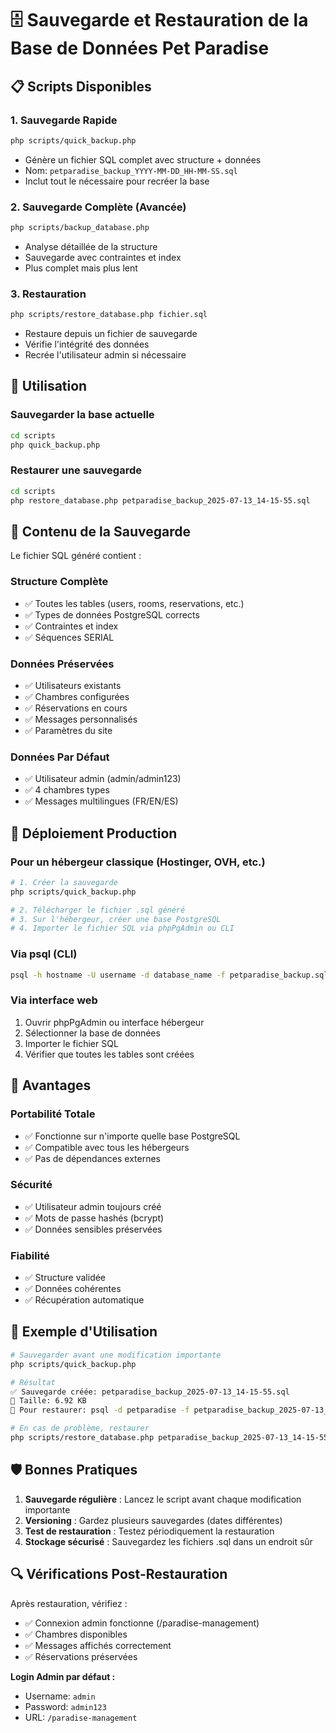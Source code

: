 # 🗄️ Sauvegarde et Restauration de la Base de Données Pet Paradise

## 📋 Scripts Disponibles

### 1. Sauvegarde Rapide
```bash
php scripts/quick_backup.php
```
- Génère un fichier SQL complet avec structure + données
- Nom: `petparadise_backup_YYYY-MM-DD_HH-MM-SS.sql`
- Inclut tout le nécessaire pour recréer la base

### 2. Sauvegarde Complète (Avancée)
```bash
php scripts/backup_database.php
```
- Analyse détaillée de la structure
- Sauvegarde avec contraintes et index
- Plus complet mais plus lent

### 3. Restauration
```bash
php scripts/restore_database.php fichier.sql
```
- Restaure depuis un fichier de sauvegarde
- Vérifie l'intégrité des données
- Recrée l'utilisateur admin si nécessaire

## 🚀 Utilisation

### Sauvegarder la base actuelle
```bash
cd scripts
php quick_backup.php
```

### Restaurer une sauvegarde
```bash
cd scripts
php restore_database.php petparadise_backup_2025-07-13_14-15-55.sql
```

## 📄 Contenu de la Sauvegarde

Le fichier SQL généré contient :

### Structure Complète
- ✅ Toutes les tables (users, rooms, reservations, etc.)
- ✅ Types de données PostgreSQL corrects
- ✅ Contraintes et index
- ✅ Séquences SERIAL

### Données Préservées
- ✅ Utilisateurs existants
- ✅ Chambres configurées
- ✅ Réservations en cours
- ✅ Messages personnalisés
- ✅ Paramètres du site

### Données Par Défaut
- ✅ Utilisateur admin (admin/admin123)
- ✅ 4 chambres types
- ✅ Messages multilingues (FR/EN/ES)

## 🔧 Déploiement Production

### Pour un hébergeur classique (Hostinger, OVH, etc.)
```bash
# 1. Créer la sauvegarde
php scripts/quick_backup.php

# 2. Télécharger le fichier .sql généré
# 3. Sur l'hébergeur, créer une base PostgreSQL
# 4. Importer le fichier SQL via phpPgAdmin ou CLI
```

### Via psql (CLI)
```bash
psql -h hostname -U username -d database_name -f petparadise_backup.sql
```

### Via interface web
1. Ouvrir phpPgAdmin ou interface hébergeur
2. Sélectionner la base de données
3. Importer le fichier SQL
4. Vérifier que toutes les tables sont créées

## 🎯 Avantages

### Portabilité Totale
- ✅ Fonctionne sur n'importe quelle base PostgreSQL
- ✅ Compatible avec tous les hébergeurs
- ✅ Pas de dépendances externes

### Sécurité
- ✅ Utilisateur admin toujours créé
- ✅ Mots de passe hashés (bcrypt)
- ✅ Données sensibles préservées

### Fiabilité
- ✅ Structure validée
- ✅ Données cohérentes
- ✅ Récupération automatique

## 📝 Exemple d'Utilisation

```bash
# Sauvegarder avant une modification importante
php scripts/quick_backup.php

# Résultat
✅ Sauvegarde créée: petparadise_backup_2025-07-13_14-15-55.sql
📄 Taille: 6.92 KB
🚀 Pour restaurer: psql -d petparadise -f petparadise_backup_2025-07-13_14-15-55.sql

# En cas de problème, restaurer
php scripts/restore_database.php petparadise_backup_2025-07-13_14-15-55.sql
```

## 🛡️ Bonnes Pratiques

1. **Sauvegarde régulière** : Lancez le script avant chaque modification importante
2. **Versioning** : Gardez plusieurs sauvegardes (dates différentes)
3. **Test de restauration** : Testez périodiquement la restauration
4. **Stockage sécurisé** : Sauvegardez les fichiers .sql dans un endroit sûr

## 🔍 Vérifications Post-Restauration

Après restauration, vérifiez :
- ✅ Connexion admin fonctionne (/paradise-management)
- ✅ Chambres disponibles
- ✅ Messages affichés correctement
- ✅ Réservations préservées

**Login Admin par défaut :**
- Username: `admin`
- Password: `admin123`
- URL: `/paradise-management`